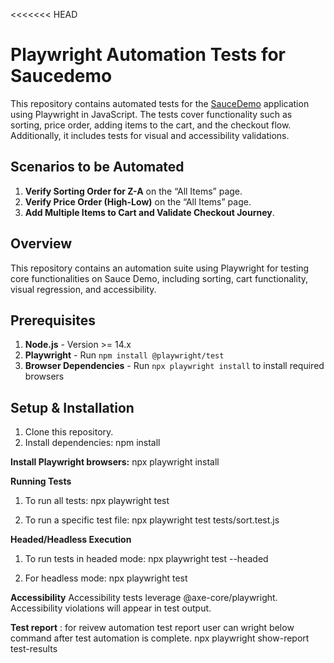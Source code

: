 <<<<<<< HEAD
# Playwright Automation Tests for Saucedemo

This repository contains automated tests for the [SauceDemo](https://www.saucedemo.com/) application using Playwright in JavaScript. The tests cover functionality such as sorting, price order, adding items to the cart, and the checkout flow. Additionally, it includes tests for visual and accessibility validations.

## Scenarios to be Automated

1. **Verify Sorting Order for Z-A** on the “All Items” page.
2. **Verify Price Order (High-Low)** on the “All Items” page.
3. **Add Multiple Items to Cart and Validate Checkout Journey**.

## Overview
   This repository contains an automation suite using Playwright for testing core functionalities on Sauce Demo, including     sorting, cart functionality, visual regression, and accessibility.

## Prerequisites
1. **Node.js** - Version >= 14.x
2. **Playwright** - Run `npm install @playwright/test`
3. **Browser Dependencies** - Run `npx playwright install` to install required browsers

## Setup & Installation
1. Clone this repository.
2. Install dependencies:
   npm install

**Install Playwright browsers:**
   npx playwright install

**Running Tests**
1. To run all tests:
      npx playwright test

2. To run a specific test file:
      npx playwright test tests/sort.test.js

**Headed/Headless Execution**
1. To run tests in headed mode:
      npx playwright test --headed
   
2. For headless mode:
      npx playwright test

**Accessibility**
   Accessibility tests leverage @axe-core/playwright. Accessibility violations will appear in test output.

**Test report** : for reivew automation test report user can wright below command after test automation is complete.
	npx playwright show-report test-results
